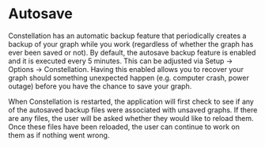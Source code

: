 # Autosave

Constellation has an automatic backup feature that periodically creates
a backup of your graph while you work (regardless of whether the graph
has ever been saved or not). By default, the autosave backup feature is
enabled and it is executed every 5 minutes. This can be adjusted via
Setup -> Options -> Constellation. Having this enabled allows you to
recover your graph should something unexpected happen (e.g. computer
crash, power outage) before you have the chance to save your graph.

When Constellation is restarted, the application will first check to see
if any of the autosaved backup files were associated with unsaved
graphs. If there are any files, the user will be asked whether they
would like to reload them. Once these files have been reloaded, the user
can continue to work on them as if nothing went wrong.
